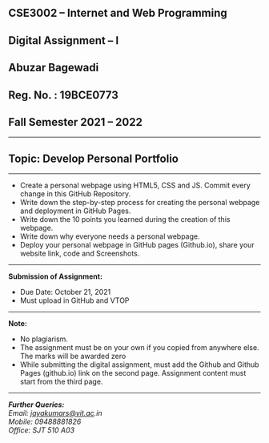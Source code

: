 ## CSE3002 – Internet and Web Programming
## Digital Assignment – I
## Abuzar Bagewadi
## Reg. No. : 19BCE0773
## Fall Semester 2021 – 2022
<hr>

## Topic: Develop Personal Portfolio

<hr>

<ul>
  <li> Create a personal webpage using HTML5, CSS and JS. Commit every change in this GitHub Repository.
  <li> Write down the step-by-step process for creating the personal webpage and deployment in GitHub Pages.
  <li> Write down the 10 points you learned during the creation of this webpage. 
  <li> Write down why everyone needs a personal webpage.
  <li> Deploy your personal webpage in GitHub pages (Github.io), share your website link, code and Screenshots.
  </ul>


<hr>

<b>Submission of Assignment: </b>
* Due Date: October 21, 2021
* Must upload in GitHub and VTOP 

<hr>

<b> Note: </b>
* No plagiarism.
* The assignment must be on your own if you copied from anywhere else. The marks will be awarded zero
* While submitting the digital assignment, must add the Github and Github Pages (github.io) link on the second page. Assignment content must start from the third page.

<hr>

_**Further Queries:**_ <br>
_Email: jayakumars@vit.ac.in_ <br>
_Mobile: 09488881826_ <br>
_Office: SJT 510 A03_
